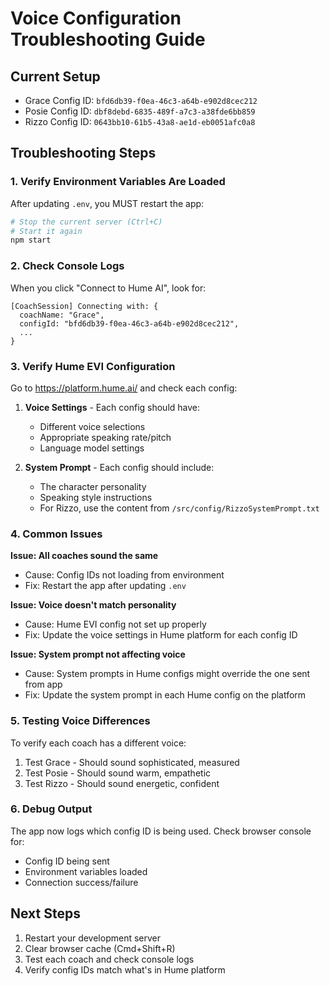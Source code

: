 # Voice Configuration Troubleshooting Guide

## Current Setup
- Grace Config ID: `bfd6db39-f0ea-46c3-a64b-e902d8cec212`
- Posie Config ID: `dbf8debd-6835-489f-a7c3-a38fde6bb859`
- Rizzo Config ID: `0643bb10-61b5-43a8-ae1d-eb0051afc0a8`

## Troubleshooting Steps

### 1. Verify Environment Variables Are Loaded
After updating `.env`, you MUST restart the app:
```bash
# Stop the current server (Ctrl+C)
# Start it again
npm start
```

### 2. Check Console Logs
When you click "Connect to Hume AI", look for:
```
[CoachSession] Connecting with: {
  coachName: "Grace",
  configId: "bfd6db39-f0ea-46c3-a64b-e902d8cec212",
  ...
}
```

### 3. Verify Hume EVI Configuration
Go to https://platform.hume.ai/ and check each config:

1. **Voice Settings** - Each config should have:
   - Different voice selections
   - Appropriate speaking rate/pitch
   - Language model settings

2. **System Prompt** - Each config should include:
   - The character personality
   - Speaking style instructions
   - For Rizzo, use the content from `/src/config/RizzoSystemPrompt.txt`

### 4. Common Issues

**Issue: All coaches sound the same**
- Cause: Config IDs not loading from environment
- Fix: Restart the app after updating `.env`

**Issue: Voice doesn't match personality**
- Cause: Hume EVI config not set up properly
- Fix: Update the voice settings in Hume platform for each config ID

**Issue: System prompt not affecting voice**
- Cause: System prompts in Hume configs might override the one sent from app
- Fix: Update the system prompt in each Hume config on the platform

### 5. Testing Voice Differences
To verify each coach has a different voice:
1. Test Grace - Should sound sophisticated, measured
2. Test Posie - Should sound warm, empathetic
3. Test Rizzo - Should sound energetic, confident

### 6. Debug Output
The app now logs which config ID is being used. Check browser console for:
- Config ID being sent
- Environment variables loaded
- Connection success/failure

## Next Steps
1. Restart your development server
2. Clear browser cache (Cmd+Shift+R)
3. Test each coach and check console logs
4. Verify config IDs match what's in Hume platform
